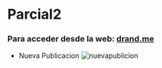 # Parcial2

### Para acceder desde la web: [drand.me](https://drand.me/inicio) 


* Nueva Publicacion
![nuevapublicion](https://i.imgur.com/lOl2qhT.gifv)

